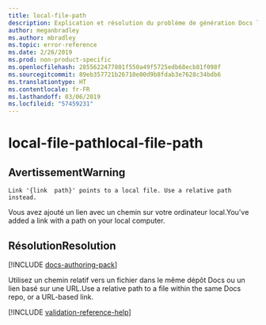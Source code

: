```yaml
---
title: local-file-path
description: Explication et résolution du problème de génération Docs local-file-path
author: meganbradley
ms.author: mbradley
ms.topic: error-reference
ms.date: 2/26/2019
ms.prod: non-product-specific
ms.openlocfilehash: 2855622477801f550a49f5725edb68ecb81f098f
ms.sourcegitcommit: 89eb357721b26710e00d9b8fdab3e7628c34bdb6
ms.translationtype: HT
ms.contentlocale: fr-FR
ms.lasthandoff: 03/06/2019
ms.locfileid: "57459231"
---
```

# <a name="local-file-path"></a><span data-ttu-id="82b3e-103">local-file-path</span><span class="sxs-lookup"><span data-stu-id="82b3e-103">local-file-path</span></span>

## <a name="warning"></a><span data-ttu-id="82b3e-104">Avertissement</span><span class="sxs-lookup"><span data-stu-id="82b3e-104">Warning</span></span>

`Link '{link  path}' points to a local file. Use a relative path instead.`

<span data-ttu-id="82b3e-105">Vous avez ajouté un lien avec un chemin sur votre ordinateur local.</span><span class="sxs-lookup"><span data-stu-id="82b3e-105">You've added a link with a path on your local computer.</span></span>

## <a name="resolution"></a><span data-ttu-id="82b3e-106">Résolution</span><span class="sxs-lookup"><span data-stu-id="82b3e-106">Resolution</span></span>

[!INCLUDE [docs-authoring-pack](includes/docs-authoring-pack.md)]

<span data-ttu-id="82b3e-107">Utilisez un chemin relatif vers un fichier dans le même dépôt Docs ou un lien basé sur une URL.</span><span class="sxs-lookup"><span data-stu-id="82b3e-107">Use a relative path to a file within the same Docs repo, or a URL-based link.</span></span>

<!--make sure to add this file to your includes folder and verify the path-->
[!INCLUDE [validation-reference-help](includes/validation-reference-help.md)]
